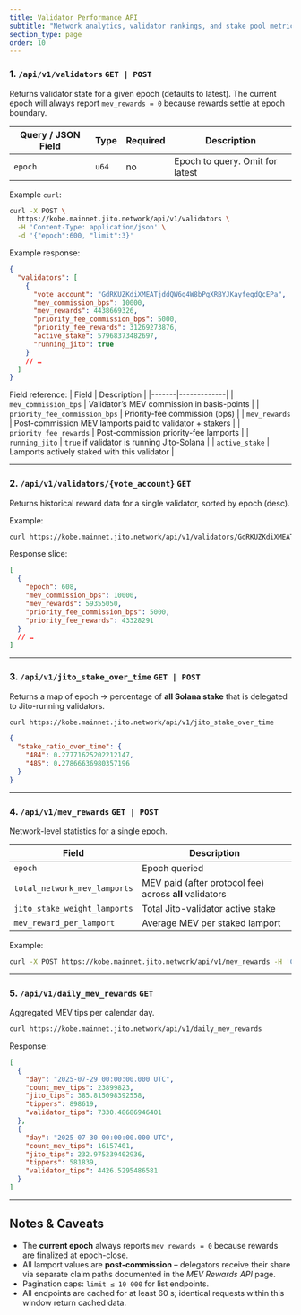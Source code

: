```yaml
---
title: Validator Performance API
subtitle: "Network analytics, validator rankings, and stake pool metrics"
section_type: page
order: 10
---
```


### 1. `/api/v1/validators`  `GET | POST`
Returns validator state for a given epoch (defaults to latest). The current epoch will always report `mev_rewards = 0` because rewards settle at epoch boundary.

| Query / JSON Field | Type | Required | Description |
|--------------------|------|----------|-------------|
| `epoch`            | `u64`| no       | Epoch to query. Omit for latest |

Example `curl`:
```bash
curl -X POST \
  https://kobe.mainnet.jito.network/api/v1/validators \
  -H 'Content-Type: application/json' \
  -d '{"epoch":600, "limit":3}'
```

Example response:
```json
{
  "validators": [
    {
      "vote_account": "GdRKUZKdiXMEATjddQW6q4W8bPgXRBYJKayfeqdQcEPa",
      "mev_commission_bps": 10000,
      "mev_rewards": 4438669326,
      "priority_fee_commission_bps": 5000,
      "priority_fee_rewards": 31269273876,
      "active_stake": 57968373482697,
      "running_jito": true
    }
    // …
  ]
}
```
Field reference:
| Field | Description |
|-------|-------------|
| `mev_commission_bps` | Validator’s MEV commission in basis-points |
| `priority_fee_commission_bps` | Priority-fee commission (bps) |
| `mev_rewards` | Post-commission MEV lamports paid to validator + stakers |
| `priority_fee_rewards` | Post-commission priority-fee lamports |
| `running_jito` | `true` if validator is running Jito-Solana |
| `active_stake` | Lamports actively staked with this validator |

---

### 2. `/api/v1/validators/{vote_account}`  `GET`
Returns historical reward data for a single validator, sorted by epoch (desc).

Example:
```bash
curl https://kobe.mainnet.jito.network/api/v1/validators/GdRKUZKdiXMEATjddQW6q4W8bPgXRBYJKayfeqdQcEPa
```
Response slice:
```json
[
  {
    "epoch": 608,
    "mev_commission_bps": 10000,
    "mev_rewards": 59355050,
    "priority_fee_commission_bps": 5000,
    "priority_fee_rewards": 43328291
  }
  // …
]
```

---

### 3. `/api/v1/jito_stake_over_time`  `GET | POST`
Returns a map of epoch → percentage of **all Solana stake** that is delegated to Jito-running validators.

```bash
curl https://kobe.mainnet.jito.network/api/v1/jito_stake_over_time
```
```json
{
  "stake_ratio_over_time": {
    "484": 0.27771625202212147,
    "485": 0.27866636980357196
  }
}
```

---

### 4. `/api/v1/mev_rewards`  `GET | POST`
Network-level statistics for a single epoch.

| Field | Description |
|-------|-------------|
| `epoch` | Epoch queried |
| `total_network_mev_lamports` | MEV paid (after protocol fee) across **all** validators |
| `jito_stake_weight_lamports` | Total Jito-validator active stake |
| `mev_reward_per_lamport` | Average MEV per staked lamport |

Example:
```bash
curl -X POST https://kobe.mainnet.jito.network/api/v1/mev_rewards -H 'Content-Type: application/json' -d '{"epoch":600}'
```

---

### 5. `/api/v1/daily_mev_rewards`  `GET`
Aggregated MEV tips per calendar day.
```bash
curl https://kobe.mainnet.jito.network/api/v1/daily_mev_rewards
```

Response:
```json
[
  {
    "day": "2025-07-29 00:00:00.000 UTC",
    "count_mev_tips": 23899823,
    "jito_tips": 385.815098392558,
    "tippers": 898619,
    "validator_tips": 7330.48686946401
  },
  {
    "day": "2025-07-30 00:00:00.000 UTC",
    "count_mev_tips": 16157401,
    "jito_tips": 232.975239402936,
    "tippers": 581839,
    "validator_tips": 4426.5295486581
  }
]
```

---

## Notes & Caveats
* The **current epoch** always reports `mev_rewards = 0` because rewards are finalized at epoch-close.
* All lamport values are **post-commission** – delegators receive their share via separate claim paths documented in the *MEV Rewards API* page.
* Pagination caps: `limit ≤ 10 000` for list endpoints.
* All endpoints are cached for at least 60 s; identical requests within this window return cached data.